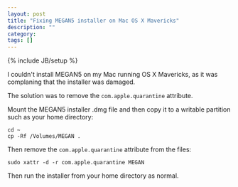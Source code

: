 ```yaml
---
layout: post
title: "Fixing MEGAN5 installer on Mac OS X Mavericks"
description: ""
category: 
tags: []
---
```

{% include JB/setup %}

I couldn't install MEGAN5 on my Mac running OS X Mavericks, as it
was complaning that the installer was damaged.

The solution was to remove the `com.apple.quarantine` attribute.

Mount the MEGAN5 installer .dmg file and then copy it to a writable
partition such as your home directory:

	cd ~
	cp -Rf /Volumes/MEGAN .

Then remove the `com.apple.quarantine` attribute from the files:

	sudo xattr -d -r com.apple.quarantine MEGAN

Then run the installer from your home directory as normal.


